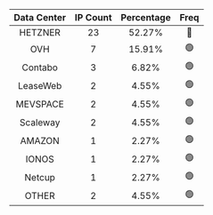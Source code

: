 | Data Center | IP Count | Percentage | Freq |
|:------------:|:--------:|:-----------:|:-----:|
| HETZNER | 23 | 52.27% | 🔴 |
| OVH | 7 | 15.91% | 🟢 |
| Contabo | 3 | 6.82% | 🟢 |
| LeaseWeb | 2 | 4.55% | 🟢 |
| MEVSPACE | 2 | 4.55% | 🟢 |
| Scaleway | 2 | 4.55% | 🟢 |
| AMAZON | 1 | 2.27% | 🟢 |
| IONOS | 1 | 2.27% | 🟢 |
| Netcup | 1 | 2.27% | 🟢 |
| OTHER | 2 | 4.55% | 🟢 |